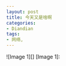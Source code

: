 ```yaml
---
layout: post
title: 今天又是啥啊
categories:
- Diandian
tags:
- 网络, 
---
```

!\[Image 1\]\[\] \[Image 1\]: